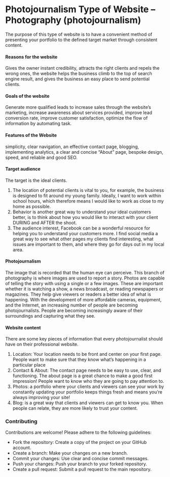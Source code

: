 # Photojournalism Type of Website – Photography (photojournalism)

The purpose of this type of website is to have a convenient method of presenting your portfolio to the defined target market through consistent content.

#### Reasons for the website
Gives the owner instant credibility, attracts the right clients and repels the wrong ones, the website helps the business climb to the top of search engine result, and gives the business an easy place to send potential clients.

#### Goals of the website
Generate more qualified leads to increase sales through the website’s marketing, increase awareness about services provided, improve lead conversion rate, improve customer satisfaction, optimize the flow of information by automating task. 

#### Features of the Website
simplicity, clear navigation, an effective contact page, blogging, implementing analytics, a clear and concise “About” page, bespoke design, speed, and reliable and good SEO.

#### Target audience
The target is the ideal clients.
1.	The location of potential clients is vital to you, for example, the business is designed to fit around my young family. Ideally, I want to work within school hours, which therefore means I would like to work as close to my home as possible. 
2.	Behavior is another great way to understand your ideal customers better, is to think about how you would like to interact with your client DURING and AFTER the shoot. 
3.	The audience interest, Facebook can be a wonderful resource for helping you to understand your customers more. 
I find social media a great way to see what other pages my clients find interesting, what issues are important to them, and where they go for days out in my local area.

#### Photojournalism 
The image that is recorded that the human eye can perceive. This branch of photography is where images are used to report a story. Photos are capable of telling the story with using a single or a few images. These are important whether it is watching a show, a news broadcast, or reading newspapers or magazines. They help give viewers or readers a better idea of what is happening. With the development of more affordable cameras, equipment, and the Internet, an increasing number of people are becoming photojournalists. People are becoming increasingly aware of their surroundings and capturing what they see.

#### Website content
There are some key pieces of information that every photojournalist should have on their professional website. 
1.	Location: Your location needs to be front and center on your first page. People want to make sure that they know what’s happening in a particular place 
2.	Contact & About: The contact page needs to be easy to use, clear, and functioning. The about page is a great chance to make a good first impression! People want to know who they are going to pay attention to. 
3.	Photos:  a portfolio where your clients and viewers can see your work by constantly updating your portfolio keeps things fresh and means you’re always improving your site!
4.	Blog: is a great way that clients and viewers can get to know you. When people can relate, they are more likely to trust your content.

### Contributing

Contributions are welcome! Please adhere to the following guidelines:

- Fork the repository: Create a copy of the project on your GitHub account.
- Create a branch: Make your changes on a new branch.
- Commit your changes: Use clear and concise commit messages.
- Push your changes: Push your branch to your forked repository.
- Create a pull request: Submit a pull request to the main repository.
